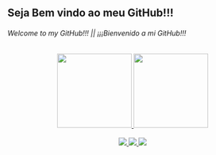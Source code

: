 ## Seja Bem vindo ao meu GitHub!!!
###### Welcome to my GitHub!!! || ¡¡¡Bienvenido a mi GitHub!!! 

<div align="center">
  <a href="https://github.com/BrenoCardoso2002">
  <img height="150em" src="https://github-readme-stats.vercel.app/api?username=BrenoCardoso2002&show_icons=true&theme=shades-of-purple&include_all_commits=true&count_private=true"/>
  <img height="150em" src="https://github-readme-stats.vercel.app/api/top-langs/?username=BrenoCardoso2002&layout=compact&langs_count=7&theme=shades-of-purple"/>
</div>

</br>
  
<div align="center">  
  <a href="http://www.linkedin.com/in/breno-bernardo-da-silva-cardoso"> <img src="https://img.shields.io/badge/LinkedIn-0077B5?style=for-the-badge&logo=linkedin&logoColor=white"/> </a>
  <a href="brenocardosodeveloper22@gmail.com"> <img src="https://img.shields.io/badge/Gmail-D14836?style=for-the-badge&logo=gmail&logoColor=white"/> </a>
  <a href=""> <img src="https://img.shields.io/badge/WhatsApp-25D366?style=for-the-badge&logo=whatsapp&logoColor=white"/> </a>
</div>
